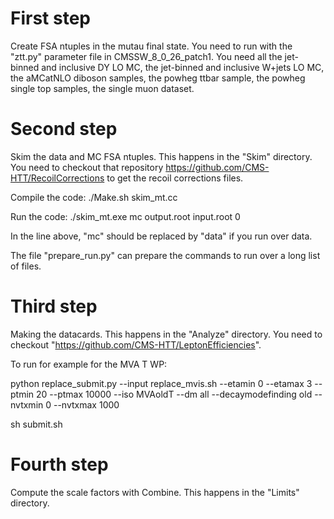 First step
=========

Create FSA ntuples in the mutau final state. You need to run with the "ztt.py" parameter file in CMSSW_8_0_26_patch1. You need all the jet-binned and inclusive DY LO MC, the jet-binned and inclusive W+jets LO MC, the aMCatNLO diboson samples, the powheg ttbar sample, the powheg single top samples, the single muon dataset.

Second step
===========

Skim the data and MC FSA ntuples. This happens in the "Skim" directory. You need to checkout that repository https://github.com/CMS-HTT/RecoilCorrections to get the recoil corrections files.

Compile the code: ./Make.sh skim_mt.cc

Run the code: ./skim_mt.exe mc output.root input.root 0

In the line above, "mc" should be replaced by "data" if you run over data.

The file "prepare_run.py" can prepare the commands to run over a long list of files.

Third step
==========

Making the datacards. This happens in the "Analyze" directory. You need to checkout "https://github.com/CMS-HTT/LeptonEfficiencies".

To run for example for the MVA T WP:  

python replace_submit.py --input replace_mvis.sh --etamin 0 --etamax 3 --ptmin 20 --ptmax 10000 --iso MVAoldT --dm all --decaymodefinding old --nvtxmin 0 --nvtxmax 1000

sh submit.sh 


Fourth step
==========

Compute the scale factors with Combine. This happens in the "Limits" directory.
